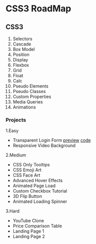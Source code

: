 # CSS3 RoadMap

## CSS3

1. Selectors
2. Cascade
3. Box Model
4. Position
5. Display
6. Flexbox
7. Grid
8. Float
9. Calc
10. Pseudo Elements
11. Pseudo Classes
12. Custom Properties
13. Media Queries
14. Animations

### Projects

1.Easy

- Transparent Login Form [preview](https://roopaish.github.io/CSS-RoadMap/Transparent%20Login%20Form) [code](https://github.com/Roopaish/CSS-RoadMap/tree/master/Transparent%20Login%20Form)
- Responsive Video Background

2.Medium

- CSS Only Tooltips
- CSS Emoji Art
- CSS Face Art
- Advanced Hover Effects
- Animated Page Load
- Custom Checkbox Tutorial
- 3D Flip Button
- Animated Loading Spinner

3.Hard

- YouTube Clone
- Price Comparison Table
- Landing Page 1
- Landing Page 2 
